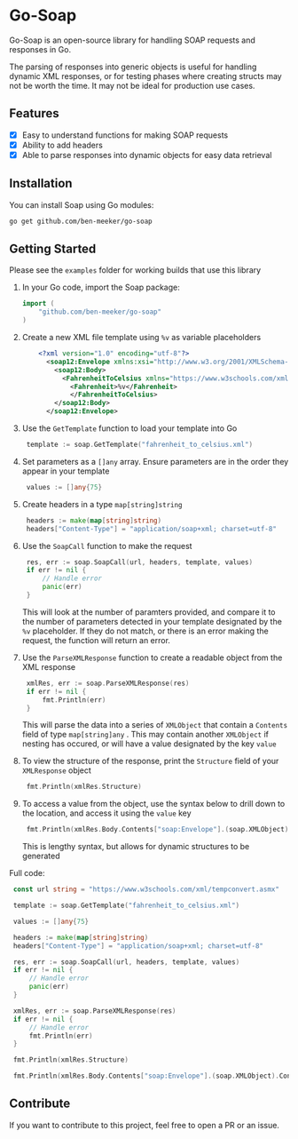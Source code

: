 # Go-Soap

Go-Soap is an open-source library for handling SOAP requests and responses in Go. 

The parsing of responses into generic objects is useful for handling dynamic XML responses, or for testing phases where creating structs may not be worth the time. It may not be ideal for production use cases.

## Features

- [x] Easy to understand functions for making SOAP requests
- [x] Ability to add headers
- [x] Able to parse responses into dynamic objects for easy data retrieval

## Installation

You can install Soap using Go modules:

```bash
go get github.com/ben-meeker/go-soap
```

## Getting Started

Please see the `examples` folder for working builds that use this library

1. In your Go code, import the Soap package:
    ```go
    import (
        "github.com/ben-meeker/go-soap"
    )
    ```

2. Create a new XML file template using `%v` as variable placeholders
    ```xml
        <?xml version="1.0" encoding="utf-8"?>
          <soap12:Envelope xmlns:xsi="http://www.w3.org/2001/XMLSchema-instance" xmlns:xsd="http://www.w3.org/2001/XMLSchema" xmlns:soap12="http://www.w3.org/2003/05/soap-envelope">
            <soap12:Body>
              <FahrenheitToCelsius xmlns="https://www.w3schools.com/xml/">
                <Fahrenheit>%v</Fahrenheit>
                </FahrenheitToCelsius>
            </soap12:Body>
          </soap12:Envelope>
    ```

3. Use the `GetTemplate` function to load your template into Go
   ```go
    template := soap.GetTemplate("fahrenheit_to_celsius.xml")
   ```

4. Set parameters as a `[]any` array. Ensure parameters are in the order they appear in your template
   ```go
    values := []any{75}
   ```

5. Create headers in a type `map[string]string` 
   ```go
    headers := make(map[string]string)
	headers["Content-Type"] = "application/soap+xml; charset=utf-8"
   ```

6. Use the `SoapCall` function to make the request
   ```go
   	res, err := soap.SoapCall(url, headers, template, values)
	if err != nil {
		// Handle error
		panic(err)
	}
   ```
   This will look at the number of paramters provided, and compare it to the number of parameters detected in your template designated by the `%v` placeholder. If they do not match, or there is an error making the request, the function will return an error.

7. Use the `ParseXMLResponse` function to create a readable object from the XML response
   ```go
    xmlRes, err := soap.ParseXMLResponse(res)
	if err != nil {
		fmt.Println(err)
	}
   ```
   This will parse the data into a series of `XMLObject` that contain a `Contents` field of type `map[string]any` . This may contain another `XMLObject` if nesting has occured, or will have a value designated by the key `value`

8. To view the structure of the response, print the `Structure` field of your `XMLResponse` object
   ```go
    fmt.Println(xmlRes.Structure)
   ```

9. To access a value from the object, use the syntax below to drill down to the location, and access it using the `value` key
   ```go
	fmt.Println(xmlRes.Body.Contents["soap:Envelope"].(soap.XMLObject).Contents["soap:Body"].(soap.XMLObject).Contents["FahrenheitToCelsiusResponse"].(soap.XMLObject).Contents["FahrenheitToCelsiusResult"].(soap.XMLObject).Contents["value"])
   ```
   This is lengthy syntax, but allows for dynamic structures to be generated

Full code:
   ```go
	const url string = "https://www.w3schools.com/xml/tempconvert.asmx"

	template := soap.GetTemplate("fahrenheit_to_celsius.xml")

	values := []any{75}

	headers := make(map[string]string)
	headers["Content-Type"] = "application/soap+xml; charset=utf-8"

	res, err := soap.SoapCall(url, headers, template, values)
	if err != nil {
		// Handle error
		panic(err)
	}

	xmlRes, err := soap.ParseXMLResponse(res)
	if err != nil {
        // Handle error
		fmt.Println(err)
	}

	fmt.Println(xmlRes.Structure)

	fmt.Println(xmlRes.Body.Contents["soap:Envelope"].(soap.XMLObject).Contents["soap:Body"].(soap.XMLObject).Contents["FahrenheitToCelsiusResponse"].(soap.XMLObject).Contents["FahrenheitToCelsiusResult"].(soap.XMLObject).Contents["value"])
   ```

## Contribute
If you want to contribute to this project, feel free to open a PR or an issue.
